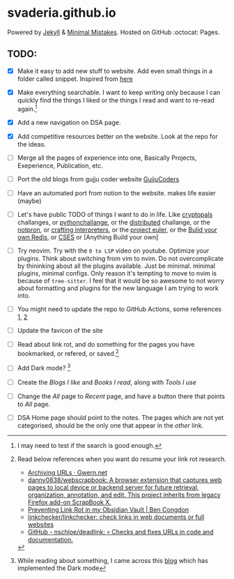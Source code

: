 # svaderia.github.io

Powered by [Jekyll](https://jekyllrb.com/) & [Minimal Mistakes](https://mmistakes.github.io/minimal-mistakes/).
Hosted on GitHub :octocat: Pages.

## TODO:

- [X] Make it easy to add new stuff to website. Add even small things in a folder called snippet. Inspired from [here](https://wincent.dev/snippets)
- [X] Make everything searchable. I want to keep writing only because I can quickly find the things I liked or the things I read and want to re-read again.[^1]
- [X] Add a new navigation on DSA page. 
- [X] Add competitive resources better on the website. Look at the repo for the ideas.
- [ ] Merge all the pages of experience into one, Basically Projects, Exeperience, Publication, etc.
- [ ] Port the old blogs from gujju coder website [GujjuCoders](https://github.com/svaderia/GujjuCoders/tree/master)
- [ ] Have an automated port from notion to the website. makes life easier (maybe)
- [ ] Let's have public TODO of things I want to do in life. Like [cryptopals](https://cryptopals.com/) challanges, or
  [pythonchallange](http://www.pythonchallenge.com/about.php), or the [distributed](https://fly.io/dist-sys/) challange, or the [notpron](http://www.notpron.com/notpron/),
  or [crafting interpreters](https://craftinginterpreters.com/), or the [project euler](https://projecteuler.net/about), or the [Bulid your own Redis](https://build-your-own.org/),
  or [CSES](https://cses.fi/problemset/)
  or [Anything Build your own]
- [ ] Try neovim. Try with the `0 to LSP` video on youtube. Optimize your plugins. Think about switching from vim to nvim.
   Do not overcomplicate by thininking about all the plugins available. Just be minimal. minimal plugins, minimal configs.
   Only reason it's tempting to move to nvim is because of `tree-sitter`. I feel that it would be so awesome to not worry about
   formatting and plugins for the new language I am trying to work into.
- [ ] You might need to update the repo to GitHub Actions, some references [1][11], [2][22]
- [ ] Update the favicon of the site
- [ ] Read about link rot, and do something for the pages you have bookmarked, or refered, or saved.[^2]
- [ ] Add Dark mode? [^3]
- [ ] Create the *Blogs I like* and *Books I read*, along with *Tools I use* 
- [ ] Change the *All* page to *Recent* page, and have a button there that points to *All* page.
- [ ] DSA Home page should point to the notes. The pages which are not yet categorised, should be the only one that appear in the *other* link.



[11]: https://github.com/fractalsoft/blog.fractalsoft.org/commit/2fd8f928583423933a368d636cdd58b033cec80a
[22]: https://ibug.io/blog/2020/09/build-github-pages-with-github-actions/

[^1]: I may need to test if the search is good enough.

[^2]: Read below references when you want do resume your link rot research.
      * [Archiving URLs · Gwern.net](https://gwern.net/archiving#automatic-internet-archive-repairs)
      * [danny0838/webscrapbook: A browser extension that captures web pages to local device or backend server for future retrieval, organization, annotation, and edit. This project inherits from legacy Firefox add-on ScrapBook X.](https://github.com/danny0838/webscrapbook)
      * [Preventing Link Rot in my Obsidian Vault | Ben Congdon](https://benjamincongdon.me/blog/2021/09/19/Preventing-Link-Rot-in-my-Obsidian-Vault/)
      * [linkchecker/linkchecker: check links in web documents or full websites](https://github.com/linkchecker/linkchecker)
      * [GitHub - nschloe/deadlink: :skull: Checks and fixes URLs in code and documentation.](https://github.com/nschloe/deadlink) 
[^3]: While reading about something, I came across this [blog](https://github.com/franpersanchez/franpersanchez.github.io/tree/master) which has implemented the Dark mode
